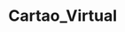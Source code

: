 # Cartao_Virtual

<!--

  - Projeto desenvolvido em HTML, CSS e JavaScript para utilizar API do GitHub.
  - Recursos do JavaScript para utilizar API com intuito de resgatar as informações do cartão virtual         diretamente do Json da api do usuario desejado
  - Utilizamos Fetch para obter informações da API do GitHub
  - Then para pegar essas informações e levar até o Response, variável aleatória para guardar as informações dentro de um Json chamado data (nome aleatório)

  - link da aplicação: https://alinebuchino.github.io/Cartao_Virtual/

 -->
